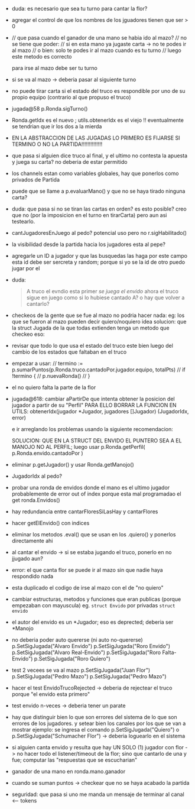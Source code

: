 - duda: es necesario que sea tu turno para cantar la flor?

- agregar el control de que los nombres de los jguadores tienen que ser > 0

-   // que pasa cuando el ganador de una mano se habia ido al mazo?
    // no se tiene que poder:
    // si en esta mano ya jugaste carta -> no te podes ir al mazo
    // o bien: solo te podes ir al mazo cuando es tu turno
    // luego este metodo es correcto

    para irse al mazo debe ser tu turno

- si se va al mazo -> deberia pasar al siguiente turno

- no puede tirar carta si el estado del truco es respondible por uno de
    su propio equipo (contrario al que propuso el truco)

- jugada@58 p.Ronda.sigTurno()

- Ronda.getIdx es el nuevo ; utils.obtenerIdx es el viejo !!
    eventualmente se tendrian que ir los dos a la mierda

- EN LA ABSTRACCION DE LAS JUGADAS LO PRIMERO ES FIJARSE SI TERMINO O NO
    LA PARTIDA!!!!!!!!!!!!!!

- que pasa si alguien dice truco al final, y el ultimo no contesta la apuesta
    y juega su carta? no deberia de estar permitido

- los channels estan como variables globales, hay que ponerlos como privados
    de Partida

- puede que se llame a p.evaluarMano() y que no se haya tirado ninguna carta?

- duda: que pasa si no se tiran las cartas en orden? es esto posible?
    creo que no (por la imposicion en el turno en tirarCarta) 
    pero aun asi testearlo.

- cantJugadoresEnJuego al pedo? potencial uso pero no r.sigHabilitado()

- la visibilidad desde la partida hacia los jugadores esta al pepe?

- agregarle un ID a jugador y que las busquedas las haga por este campo
    esta id debe ser sercreta y random; porque si yo se la id de otro puedo jugar por el

- duda:
    >A truco
    >el evndio esta primer
    *se juega el envido*
    ahora el truco sigue en juego como si lo hubiese cantado A? o hay que volver a cantarlo?

- checkeos de la gente que se fue al mazo no podria hacer nada:
    eg:
        los que se fueron al mazo pueden decir quiero/noquiero
    idea solucion: que la struct Jugada de la que todas extienden tenga un metodo que checkeo eso:

- revisar que todo lo que usa el estado del truco este bien luego del cambio de los estados que faltaban en el truco

- empezar a usar:
    // termino := p.sumarPuntos(p.Ronda.truco.cantadoPor.jugador.equipo, totalPts)
    // if !termino {
    // 	p.nuevaRonda()
    // }

- el no quiero falta la parte de la flor

- jugada@618:
    cambiar aPartirDe
    que intenta obtener la posicion del jugador a partir de su "Perfil"
    PARA ELLO BORRAR LA FUNCION EN UTILS:
    obtenerIdx(jugador *Jugador, jugadores []Jugador) (JugadorIdx, error)

    e ir arreglando los problemas usando la siguiente recomendacion:

    SOLUCION: QUE EN LA STRUCT DEL ENVIDO EL PUNTERO SEA A EL MANOJO NO AL PERFIL;
    luego usar p.Ronda.getPerfil( p.Ronda.envido.cantadoPor )

    

- eliminar p.getJugador() y usar Ronda.getManojo()

- JugadorIdx al pedo?

- probar una ronda de envidos donde el mano es el ultimo jugador
    probablemente de error out of index porque esta mal programadao
    el get ronda.Envidos()

- hay redundancia entre cantarFloresSiLasHay y cantarFlores

- hacer getElEnvido() con indices

- eliminar los metodos .eval() que se usan en los .quiero() y ponerlos directamente ahi

- al cantar el envido -> si se estaba jugando el truco, ponerlo en no jjugado aun?

- error: el que canta flor se puede ir al mazo sin que nadie haya respondido nada

- esta duplicado el codigo de irse al mazo con el de "no quiero"

- cambiar estructuras, metodos y funciones que eran publicas (porque empezaban con mayuscula) eg. `struct Envido` por privadas `struct envido`

- el autor del envido es un *Jugador; eso es deprected; deberia ser
    *Manojo
    
-   no deberia poder auto quererse   (ni auto no-quererse)
    p.SetSigJugada("Alvaro Envido")
	p.SetSigJugada("Roro Envido")
	p.SetSigJugada("Alvaro Real-Envido")
	p.SetSigJugada("Roro Falta-Envido")
	p.SetSigJugada("Roro Quiero")

-   test 2 vecees se va al mazo
    p.SetSigJugada("Juan Flor")
    p.SetSigJugada("Pedro Mazo")
	p.SetSigJugada("Pedro Mazo")

- hacer el test EnvidoTrucoRejected -> deberia de rejectear el truco porque "el envido esta primero"

- test envido n-veces -> deberia tener un parate

- hay que distinguir bien lo que son errores del sistema de lo que son errores de los jugadores.
    y setear bien los canales por los que se van a mostrar
    ejemplo:
        se ingresa el comando p.SetSigJugada("Quiero") o p.SetSigJugada("Schumacher Flor")
        ->
        deberia loguearlo en el sistema

- si alguien canta envido y resulta que hay UN SOLO (1) jugador con flor ->
    no hacer todo el listener/timeout de la flor; sino que cantarlo de una y fue;
    computar las "respuestas que se escucharian"

- ganador de una mano en ronda.mano.ganador

- cuando se suman puntos -> checkear que no se haya acabado la partida

- seguridad: que pasa si uno me manda un mensaje de terminar al canal <-- tokens
